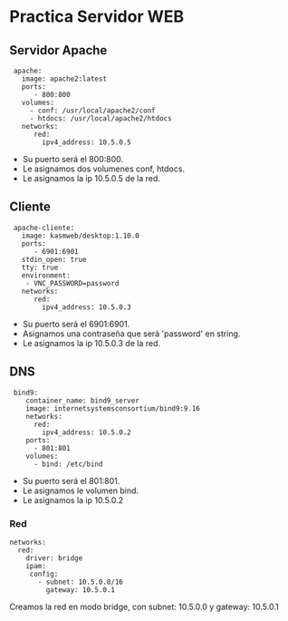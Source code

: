 # Practica Servidor WEB

## Servidor Apache
~~~
 apache:
   image: apache2:latest
   ports:
      - 800:800
   volumes:
     - conf: /usr/local/apache2/conf
     - htdocs: /usr/local/apache2/htdocs
   networks:
      red:
        ipv4_address: 10.5.0.5
~~~
* Su puerto será el 800:800.
* Le asignamos dos volumenes conf, htdocs.
* Le asignamos la ip 10.5.0.5 de la red.

## Cliente
~~~
 apache-cliente:
   image: kasmweb/desktop:1.10.0
   ports:
      - 6901:6901
   stdin_open: true  
   tty: true         
   environment:
    - VNC_PASSWORD=password 
   networks:
      red:
        ipv4_address: 10.5.0.3 
~~~
* Su puerto será el 6901:6901.
* Asignamos una contraseña que será 'password' en string.
* Le asignamos la ip 10.5.0.3 de la red.

## DNS
~~~
 bind9:
    container_name: bind9_server
    image: internetsystemsconsortium/bind9:9.16
    networks:
      red:
        ipv4_address: 10.5.0.2
    ports:
      - 801:801
    volumes:
      - bind: /etc/bind
~~~
* Su puerto será el 801:801.
* Le asignamos le volumen bind.
* Le asignamos la ip 10.5.0.2

### Red
~~~
networks:
  red:
    driver: bridge
    ipam:
     config:
       - subnet: 10.5.0.0/16
         gateway: 10.5.0.1
~~~
Creamos la red en modo bridge, con subnet: 10.5.0.0 y gateway: 10.5.0.1